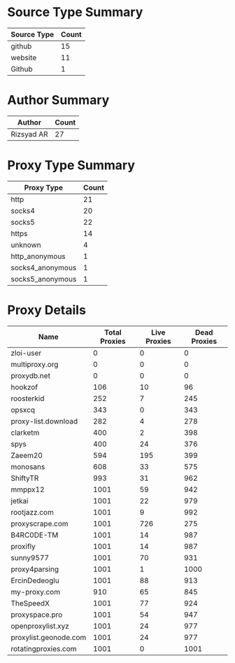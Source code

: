 # Source Type Summary

| Source Type | Count |
|-------------|-------|
| github | 15 |
| website | 11 |
| Github | 1 |


# Author Summary

| Author | Count |
|--------|-------|
| Rizsyad AR | 27 |


# Proxy Type Summary

| Proxy Type | Count |
|------------|-------|
| http | 21 |
| socks4 | 20 |
| socks5 | 22 |
| https | 14 |
| unknown | 4 |
| http_anonymous | 1 |
| socks4_anonymous | 1 |
| socks5_anonymous | 1 |


# Proxy Details

| Name | Total Proxies | Live Proxies | Dead Proxies |
|------|---------------|--------------|---------------|
| zloi-user | 0 | 0 | 0 |
| multiproxy.org | 0 | 0 | 0 |
| proxydb.net | 0 | 0 | 0 |
| hookzof | 106 | 10 | 96 |
| roosterkid | 252 | 7 | 245 |
| opsxcq | 343 | 0 | 343 |
| proxy-list.download | 282 | 4 | 278 |
| clarketm | 400 | 2 | 398 |
| spys | 400 | 24 | 376 |
| Zaeem20 | 594 | 195 | 399 |
| monosans | 608 | 33 | 575 |
| ShiftyTR | 993 | 31 | 962 |
| mmppx12 | 1001 | 59 | 942 |
| jetkai | 1001 | 22 | 979 |
| rootjazz.com | 1001 | 9 | 992 |
| proxyscrape.com | 1001 | 726 | 275 |
| B4RC0DE-TM | 1001 | 14 | 987 |
| proxifly | 1001 | 14 | 987 |
| sunny9577 | 1001 | 70 | 931 |
| proxy4parsing | 1001 | 1 | 1000 |
| ErcinDedeoglu | 1001 | 88 | 913 |
| my-proxy.com | 910 | 65 | 845 |
| TheSpeedX | 1001 | 77 | 924 |
| proxyspace.pro | 1001 | 54 | 947 |
| openproxylist.xyz | 1001 | 24 | 977 |
| proxylist.geonode.com | 1001 | 24 | 977 |
| rotatingproxies.com | 1001 | 0 | 1001 |
